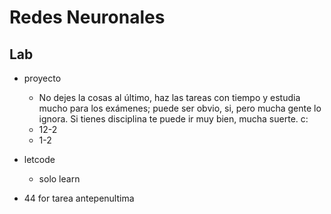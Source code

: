 # Redes Neuronales

## Lab

* proyecto
	- No dejes la cosas al último, haz las tareas con tiempo y estudia mucho para los exámenes; puede ser obvio, si, pero mucha gente lo ignora. 
	Si tienes disciplina te puede ir muy bien, mucha suerte. c:
	- 12-2
	- 1-2 
* letcode
	- solo learn

* 44 for tarea antepenultima

